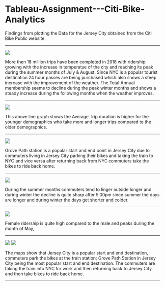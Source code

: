 # Tableau-Assignment---Citi-Bike-Analytics

Findings from plotting the Data for the Jersey City obtained from the Citi Bike Public website.

----------------------------------------------------------------------------------------------------------------------------------------
![](image/1.PNG)

More then 18 million trips have been completed in 2018 with ridership growing with the increase in 
temperatue of the city and reaching its peak during the summer months of July & August.
Since NYC is a popular tourist destination 24 hour passes are being purchased which also shows a steep increase with 
the improvement of the weather.
The Total Annual membership seems to decline during the peak winter months and shows a steady increase during the following months
when the weather improves.

----------------------------------------------------------------------------------------------------------------------------------------
![](image/2.PNG)

This above line graph shows the Average Trip duration is higher for the younger demographics who take more and longer trips compared
to the older demographics.

----------------------------------------------------------------------------------------------------------------------------------------
![](image/3.PNG)

Grove Path station is a popular start and end point in Jersey City due to commuters living in Jersey City parking their bikes and taking the train to NYC and vice versa after returning back from NYC commuters take the bikes to ride back home.

----------------------------------------------------------------------------------------------------------------------------------------
![](image/4.PNG)

During the summer months commuters tend to linger outside longer and during winter the decline is quite sharp after 5.00pm since summer the days are longer and during winter the days get shorter and colder.

----------------------------------------------------------------------------------------------------------------------------------------
![](image/5.PNG)

Female ridership is quite high compared to the male and peaks during the month of May,

----------------------------------------------------------------------------------------------------------------------------------------
![](image/6.PNG)
![](image/7.PNG)

The maps show that Jersey City is a popular start and end destination, commuters park the bikes at the train station; Grove Path Station in Jersey City being the most popular start and end destination. The commuters are taking the train into NYC for work and then returning back to Jersey City and then take bikes to ride back home.
________________________________________________________________________________________________________________________________________





